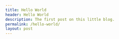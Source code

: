 ```yaml
---
title: Hello World
header: Hello World
description: The first post on this little blog.
permalink: /hello-world/
layout: post
---
```

